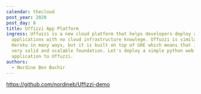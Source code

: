 ```yaml
---
calendar: thecloud
post_year: 2020
post_day: 8
title: Uffizzi App Platform
ingress: Uffuzzi is a new cloud platform that helps developers deploy and host
  applications with no cloud infrastructure knowlege. Uffuzzi is similar to
  Heroku in many ways, but it is built on top of GKE which means that it has a
  very solid and scalable foundation. Let's deploy a simple python web
  application to Uffuzzi.
authors:
  - Nordine Ben Bachir
---
```

https://github.com/nordineb/Uffizzi-demo